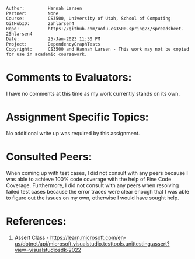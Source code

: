 ﻿```
Author:			Hannah Larsen
Partner:		None
Course:			CS3500, University of Utah, School of Computing
GitHubID:		25hlarsen4
Repo:			https://github.com/uofu-cs3500-spring23/spreadsheet-25hlarsen4
Date:			25-Jan-2023 11:30 PM
Project:	  	DependencyGraphTests
Copyright:		CS3500 and Hannah Larsen - This work may not be copied for use in academic coursework.
```


# Comments to Evaluators:

I have no comments at this time as my work currently stands on its own.

# Assignment Specific Topics:

No additional write up was required by this assignment.

# Consulted Peers:

When coming up with test cases, I did not consult with any peers because I was able to achieve 100% code coverage
with the help of Fine Code Coverage. Furthermore, I did not consult with any peers when resolving failed test cases 
because the error traces were clear enough that I was able to figure out the issues on my own, otherwise I would 
have sought help.

# References:

1. Assert Class - https://learn.microsoft.com/en-us/dotnet/api/microsoft.visualstudio.testtools.unittesting.assert?view=visualstudiosdk-2022

